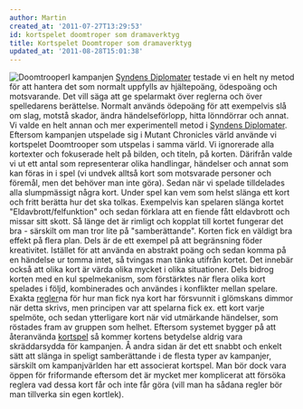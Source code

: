```yaml
---
author: Martin
created_at: '2011-07-27T13:29:53'
id: kortspelet doomtroper som dramaverktyg
title: Kortspelet Doomtroper som dramaverktyg
updated_at: '2011-08-28T15:01:38'
---
```

<img src="http://www.universalcards.net/catalog/dtlbb.jpg" title="Doomtrooper" class="alignleft" />I kampanjen [Syndens Diplomater] testade vi en helt ny metod för att hantera det som normalt uppfylls av hjältepoäng, ödespoäng och motsvarande. Det vill säga att ge spelarmakt över reglerna och över spelledarens berättelse. Normalt används ödepoäng för att exempelvis slå om slag, motstå skador, ändra händelseförlopp, hitta lönndörrar och annat. Vi valde en helt annan och mer experimentell metod i [Syndens Diplomater]. Eftersom kampanjen utspelade sig i Mutant Chronicles värld använde vi kortspelet Doomtrooper som utspelas i samma värld. Vi ignorerade alla kortexter och fokuserade helt på bilden, och titeln, på korten. Därifrån valde vi ut ett antal som representerar olika handlingar, händelser och annat som kan föras in i spel (vi undvek alltså kort som motsvarade personer och föremål, men det behöver man inte göra). Sedan när vi spelade tilldelades alla slumpmässigt några kort. Under spel kan vem som helst slänga ett kort och fritt berätta hur det ska tolkas. Exempelvis kan spelaren slänga kortet "Eldavbrott/felfunktion" och sedan förklara att en fiende fått eldavbrott och missar sitt skott. Så länge det är rimligt och kopplat till kortet fungerar det bra - särskilt om man tror lite på "samberättande". Korten fick en väldigt bra effekt på flera plan. Dels är de ett exempel på att begränsning föder kreativitet. Istället för att använda en abstrakt poäng och sedan komma på en händelse ur tomma intet, så tvingas man tänka utifrån kortet. Det innebär också att olika kort är värda olika mycket i olika situationer. Dels bidrog korten med en kul spelmekanism, som förstärktes när flera olika kort spelades i följd, kombinerades och användes i konflikter mellan spelare. Exakta [regler]na för hur man fick nya kort har försvunnit i glömskans dimmor när detta skrivs, men principen var att spelarna fick ex. ett kort varje spelmöte, och sedan ytterligare kort när vid utmärkande händelser, som röstades fram av gruppen som helhet. Eftersom systemet bygger på att återanvända [kortspel] så kommer kortens betydelse aldrig vara skräddarsydda för kampanjen. Å andra sidan är det ett snabbt och enkelt sätt att slänga in speligt samberättande i de flesta typer av kampanjer, särskilt om kampanjvärlden har ett associerat kortspel. Man bör dock vara öppen för friformande eftersom det är mycket mer komplicerat att försöka reglera vad dessa kort får och inte får göra (vill man ha sådana regler bör man tillverka sin egen kortlek).

  [Syndens Diplomater]: %5Baurl%20p721%5D
  [regler]: %5Baurl%20t85%5D
  [kortspel]: %5Baurl%20t56%5D